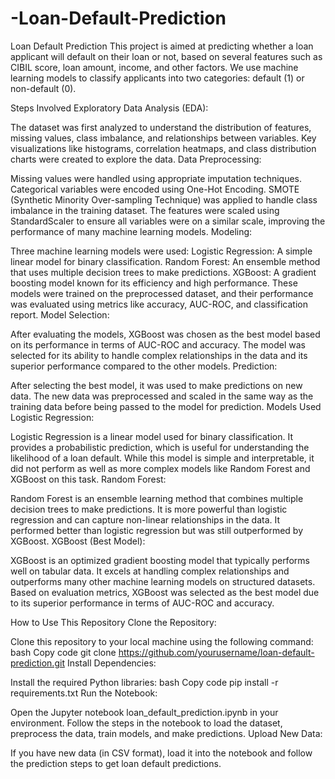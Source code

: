 # -Loan-Default-Prediction
Loan Default Prediction
This project is aimed at predicting whether a loan applicant will default on their loan or not, based on several features such as CIBIL score, loan amount, income, and other factors. We use machine learning models to classify applicants into two categories: default (1) or non-default (0).

Steps Involved
Exploratory Data Analysis (EDA):

The dataset was first analyzed to understand the distribution of features, missing values, class imbalance, and relationships between variables.
Key visualizations like histograms, correlation heatmaps, and class distribution charts were created to explore the data.
Data Preprocessing:

Missing values were handled using appropriate imputation techniques.
Categorical variables were encoded using One-Hot Encoding.
SMOTE (Synthetic Minority Over-sampling Technique) was applied to handle class imbalance in the training dataset.
The features were scaled using StandardScaler to ensure all variables were on a similar scale, improving the performance of many machine learning models.
Modeling:

Three machine learning models were used:
Logistic Regression: A simple linear model for binary classification.
Random Forest: An ensemble method that uses multiple decision trees to make predictions.
XGBoost: A gradient boosting model known for its efficiency and high performance.
These models were trained on the preprocessed dataset, and their performance was evaluated using metrics like accuracy, AUC-ROC, and classification report.
Model Selection:

After evaluating the models, XGBoost was chosen as the best model based on its performance in terms of AUC-ROC and accuracy.
The model was selected for its ability to handle complex relationships in the data and its superior performance compared to the other models.
Prediction:

After selecting the best model, it was used to make predictions on new data. The new data was preprocessed and scaled in the same way as the training data before being passed to the model for prediction.
Models Used
Logistic Regression:

Logistic Regression is a linear model used for binary classification. It provides a probabilistic prediction, which is useful for understanding the likelihood of a loan default.
While this model is simple and interpretable, it did not perform as well as more complex models like Random Forest and XGBoost on this task.
Random Forest:

Random Forest is an ensemble learning method that combines multiple decision trees to make predictions. It is more powerful than logistic regression and can capture non-linear relationships in the data.
It performed better than logistic regression but was still outperformed by XGBoost.
XGBoost (Best Model):

XGBoost is an optimized gradient boosting model that typically performs well on tabular data. It excels at handling complex relationships and outperforms many other machine learning models on structured datasets.
Based on evaluation metrics, XGBoost was selected as the best model due to its superior performance in terms of AUC-ROC and accuracy.

How to Use This Repository
Clone the Repository:

Clone this repository to your local machine using the following command:
bash
Copy code
git clone https://github.com/yourusername/loan-default-prediction.git
Install Dependencies:

Install the required Python libraries:
bash
Copy code
pip install -r requirements.txt
Run the Notebook:

Open the Jupyter notebook loan_default_prediction.ipynb in your environment.
Follow the steps in the notebook to load the dataset, preprocess the data, train models, and make predictions.
Upload New Data:

If you have new data (in CSV format), load it into the notebook and follow the prediction steps to get loan default predictions.
